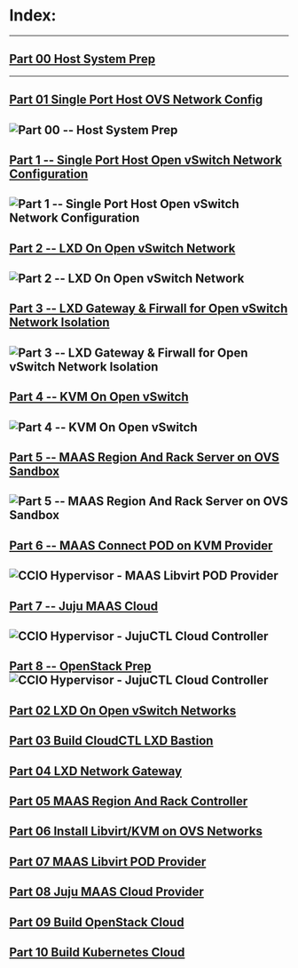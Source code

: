 # Index:
-------
## [Part 00 Host System Prep]
-------
## [Part 01 Single Port Host OVS Network Config]
![Part 00 -- Host System Prep](../00_Host_System_Prep/web/drawio/host_system_prep.svg)
-------
## [Part 1 -- Single Port Host Open vSwitch Network Configuration](../1_Single_Port_Host-Open_vSwitch_Network_Configuration)
![Part 1 -- Single Port Host Open vSwitch Network Configuration](../1_Single_Port_Host-Open_vSwitch_Network_Configuration/web/drawio/single-port-ovs-host.svg)
-------
## [Part 2 -- LXD On Open vSwitch Network](../2_LXD-On-OVS)
![Part 2 -- LXD On Open vSwitch Network](../2_LXD-On-OVS/web/drawio/lxd-on-openvswitch.svg)
-------
## [Part 3 -- LXD Gateway & Firwall for Open vSwitch Network Isolation](../3_LXD_Network_Gateway)
![Part 3 -- LXD Gateway & Firwall for Open vSwitch Network Isolation](../3_LXD_Network_Gateway/web/drawio/lxd-gateway.svg)
-------
## [Part 4 -- KVM On Open vSwitch](../4_KVM_On_Open_vSwitch)
![Part 4 -- KVM On Open vSwitch](../4_KVM_On_Open_vSwitch/web/drawio/kvm-on-open-vswitch.svg)
-------
## [Part 5 -- MAAS Region And Rack Server on OVS Sandbox](../5_MAAS-Rack_And_Region_Ctl-On-Open_vSwitch)
![Part 5 -- MAAS Region And Rack Server on OVS Sandbox](../5_MAAS-Rack_And_Region_Ctl-On-Open_vSwitch/web/drawio/MAAS-Region-And-Rack-Ctl-on-OVS-Sandbox.svg)
-------
## [Part 6 -- MAAS Connect POD on KVM Provider](../6_MAAS-Connect_POD_KVM-Provider)
![CCIO Hypervisor - MAAS Libvirt POD Provider](../6_MAAS-Connect_POD_KVM-Provider/web/drawio/maas-region-and-rack-ctl-on-ovs-sandbox.svg)
-------
## [Part 7 -- Juju MAAS Cloud](../7_Juju_MAAS_Cloud)
![CCIO Hypervisor - JujuCTL Cloud Controller](../7_Juju_MAAS_Cloud/web/drawio/juju_maas_cloud_controller.svg)
-------
[Part 8 -- OpenStack Prep](../8_OpenStack_Deploy)
![CCIO Hypervisor - JujuCTL Cloud Controller](../8_OpenStack_Deploy/web/drawio/OpenStack-Prep.svg)
-------

## [Part 02 LXD On Open vSwitch Networks]
## [Part 03 Build CloudCTL LXD Bastion]
## [Part 04 LXD Network Gateway]
## [Part 05 MAAS Region And Rack Controller]
## [Part 06 Install Libvirt/KVM on OVS Networks]
## [Part 07 MAAS Libvirt POD Provider]
## [Part 08 Juju MAAS Cloud Provider]
## [Part 09 Build OpenStack Cloud]
## [Part 10 Build Kubernetes Cloud]

<!-- Markdown link & img dfn's -->
[Part 00 Host System Prep]: ../00_Host_System_Prep
[Part 01 Single Port Host OVS Network Config]: ../01_Single_Port_Host_OpenVSwitch_Config
[Part 02 LXD On Open vSwitch Networks]: ../02_LXD_On_OVS
[Part 03 Build CloudCTL LXD Bastion]: ../03_Cloud_Controller_Bastion
[Part 04 LXD Network Gateway]: ../04_LXD_Network_Gateway
[Part 05 MAAS Region And Rack Controller]: ../05_MAAS_Region_And_Rack_Controller
[Part 06 Install Libvirt/KVM on OVS Networks]: ../06_Libvirt_On_Open_vSwitch
[Part 07 MAAS Libvirt POD Provider]: ../07_MAAS_Libvirt_Pod_Provider
[Part 08 Juju MAAS Cloud Provider]: ../08_Juju_MaaS_Cloud_Configuration
[Part 09 Build OpenStack Cloud]: ../09_OpenStack_Cloud
[Part 10 Build Kubernetes Cloud]: ../10_Kubernetes_Cloud
